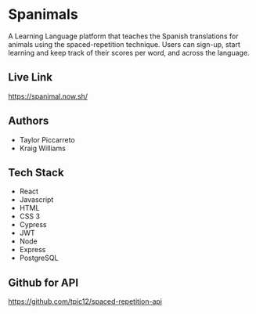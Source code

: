 # Spanimals
A Learning Language platform that teaches the Spanish translations for animals using the spaced-repetition technique. Users can sign-up, start learning and keep track of their scores per word, and across the language. 

## Live Link
https://spanimal.now.sh/

## Authors
- Taylor Piccarreto
- Kraig Williams

## Tech Stack
- React
- Javascript
- HTML
- CSS 3
- Cypress
- JWT
- Node
- Express
- PostgreSQL

## Github for API
https://github.com/tpic12/spaced-repetition-api
